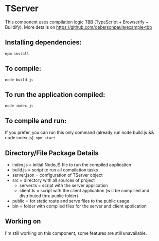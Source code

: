# TServer

This component uses compilation logic TBB (TypeScript + Browserify + Buildify).
More details on https://github.com/debersonpaula/example-tbb

## Installing dependencies:
`npm install`

## To compile:
`node build.js`

## To run the application compiled:
`node index.js`

## To compile and run:
If you prefer, you can run this only command (already run node build.js && node index.js):
`npm start`


## Directory/File Package Details
 - index.js = initial NodeJS file to run the compiled application
 - build.js = script to run all compilation tasks
 - server.json = configuration of TServer object
 - src = directory with all sources of project
    - server.ts = script with the server application
    - client.ts = script with the client application (will be compilied and distributed thru public folder)
 - public = for static route and serve files to the public usage
 - bin = folder with compiled files for the server and client application


## Working on

 I'm still working on this component, some features are still unavailable.